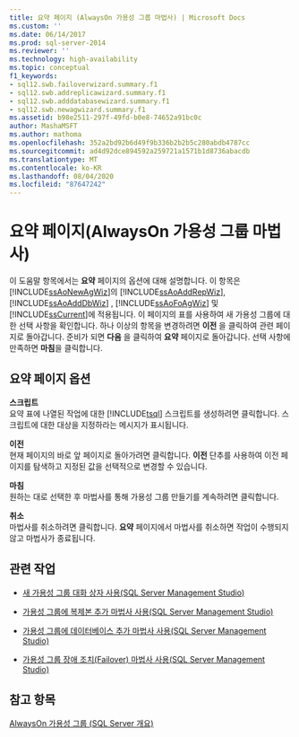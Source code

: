 ```yaml
---
title: 요약 페이지 (AlwaysOn 가용성 그룹 마법사) | Microsoft Docs
ms.custom: ''
ms.date: 06/14/2017
ms.prod: sql-server-2014
ms.reviewer: ''
ms.technology: high-availability
ms.topic: conceptual
f1_keywords:
- sql12.swb.failoverwizard.summary.f1
- sql12.swb.addreplicawizard.summary.f1
- sql12.swb.adddatabasewizard.summary.f1
- sql12.swb.newagwizard.summary.f1
ms.assetid: b98e2511-297f-49fd-b0e8-74652a91bc0c
author: MashaMSFT
ms.author: mathoma
ms.openlocfilehash: 352a2bd92b6d49f9b336b2b2b5c280abdb4787cc
ms.sourcegitcommit: ad4d92dce894592a259721a1571b1d8736abacdb
ms.translationtype: MT
ms.contentlocale: ko-KR
ms.lasthandoff: 08/04/2020
ms.locfileid: "87647242"
---
```

# <a name="summary-page-alwayson-availability-group-wizards"></a>요약 페이지(AlwaysOn 가용성 그룹 마법사)
  이 도움말 항목에서는 **요약** 페이지의 옵션에 대해 설명합니다. 이 항목은 [!INCLUDE[ssAoNewAgWiz](../../../includes/ssaonewagwiz-md.md)]의 [!INCLUDE[ssAoAddRepWiz](../../../includes/ssaoaddrepwiz-md.md)], [!INCLUDE[ssAoAddDbWiz](../../../includes/ssaoadddbwiz-md.md)] , [!INCLUDE[ssAoFoAgWiz](../../../includes/ssaofoagwiz-md.md)] 및 [!INCLUDE[ssCurrent](../../../includes/sscurrent-md.md)]에 적용됩니다. 이 페이지의 표를 사용하여 새 가용성 그룹에 대한 선택 사항을 확인합니다. 하나 이상의 항목을 변경하려면 **이전** 을 클릭하여 관련 페이지로 돌아갑니다. 준비가 되면 **다음** 을 클릭하여 **요약** 페이지로 돌아갑니다. 선택 사항에 만족하면 **마침**을 클릭합니다.  
  
##  <a name="summary-page-options"></a><a name="PageOptions"></a> 요약 페이지 옵션  
 **스크립트**  
 요약 표에 나열된 작업에 대한 [!INCLUDE[tsql](../../../includes/tsql-md.md)] 스크립트를 생성하려면 클릭합니다. 스크립트에 대한 대상을 지정하라는 메시지가 표시됩니다.  
  
 **이전**  
 현재 페이지의 바로 앞 페이지로 돌아가려면 클릭합니다. **이전** 단추를 사용하여 이전 페이지를 탐색하고 지정된 값을 선택적으로 변경할 수 있습니다.  
  
 **마침**  
 원하는 대로 선택한 후 마법사를 통해 가용성 그룹 만들기를 계속하려면 클릭합니다.  
  
 **취소**  
 마법사를 취소하려면 클릭합니다. **요약** 페이지에서 마법사를 취소하면 작업이 수행되지 않고 마법사가 종료됩니다.  
  

  
##  <a name="related-tasks"></a><a name="RelatedTasks"></a> 관련 작업  
  
-   [새 가용성 그룹 대화 상자 사용&#40;SQL Server Management Studio&#41;](use-the-new-availability-group-dialog-box-sql-server-management-studio.md)  
  
-   [가용성 그룹에 복제본 추가 마법사 사용&#40;SQL Server Management Studio&#41;](use-the-add-replica-to-availability-group-wizard-sql-server-management-studio.md)  
  
-   [가용성 그룹에 데이터베이스 추가 마법사 사용&#40;SQL Server Management Studio&#41;](availability-group-add-database-to-group-wizard.md)  
  
-   [가용성 그룹 장애 조치(Failover) 마법사 사용&#40;SQL Server Management Studio&#41;](use-the-fail-over-availability-group-wizard-sql-server-management-studio.md)  
  

  
## <a name="see-also"></a>참고 항목  
 [AlwaysOn 가용성 그룹 &#40;SQL Server 개요&#41;](overview-of-always-on-availability-groups-sql-server.md)  
  
  
